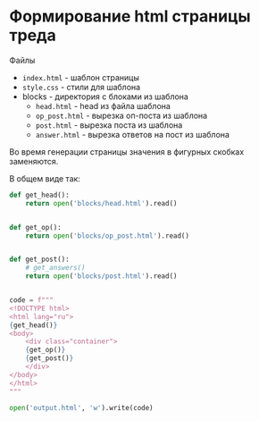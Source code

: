 # Формирование html страницы треда

Файлы
* `index.html` - шаблон страницы
* `style.css` - стили для шаблона
* blocks - директория с блоками из шаблона
  * `head.html` - head из файла шаблона
  * `op_post.html` - вырезка оп-поста из шаблона
  * `post.html` - вырезка поста из шаблона
  * `answer.html` - вырезка ответов на пост из шаблона

Во время генерации страницы значения в фигурных скобках заменяются.

В общем виде так:
```py
def get_head():
    return open('blocks/head.html').read()


def get_op():
    return open('blocks/op_post.html').read()


def get_post():
    # get_answers()
    return open('blocks/post.html').read()


code = f"""
<!DOCTYPE html>
<html lang="ru">
{get_head()}
<body>
    <div class="container">
    {get_op()}
    {get_post()}
    </div>
</body>
</html>
"""

open('output.html', 'w').write(code)
```